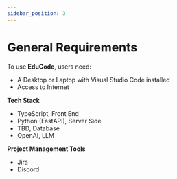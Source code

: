 ```yaml
---
sidebar_position: 3
---
```


# General Requirements

To use **EduCode**, users need:
- A Desktop or Laptop with Visual Studio Code installed
- Access to Internet

**Tech Stack**
- TypeScript, Front End
- Python (FastAPI), Server Side
- TBD, Database
- OpenAI, LLM

**Project Management Tools**
- Jira
- Discord
